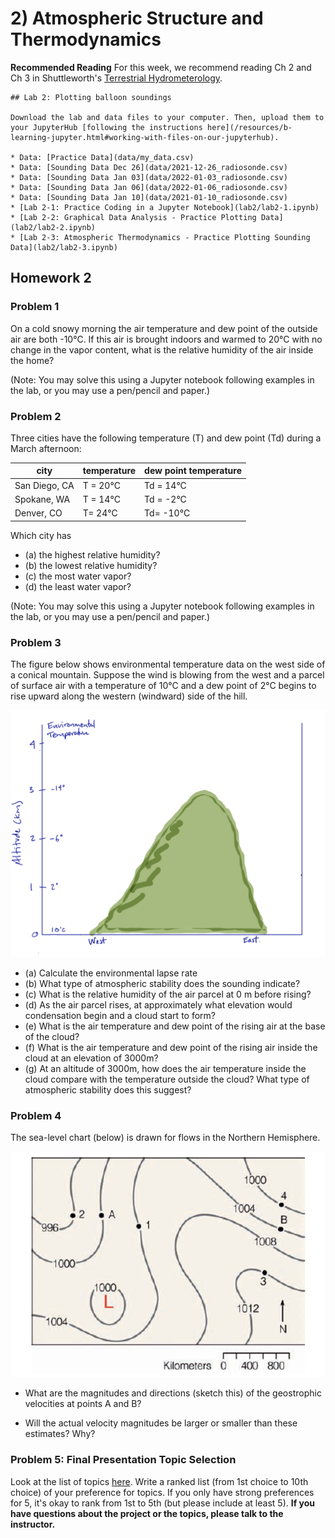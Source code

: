 # 2) Atmospheric Structure and Thermodynamics

**Recommended Reading**
For this week, we recommend reading Ch 2 and Ch 3 in Shuttleworth's [Terrestrial Hydrometerology](https://bcs.wiley.com/he-bcs/Books?action=index&bcsId=6961&itemId=0470659378).

```note
## Lab 2: Plotting balloon soundings

Download the lab and data files to your computer. Then, upload them to your JupyterHub [following the instructions here](/resources/b-learning-jupyter.html#working-with-files-on-our-jupyterhub).

* Data: [Practice Data](data/my_data.csv)
* Data: [Sounding Data Dec 26](data/2021-12-26_radiosonde.csv)
* Data: [Sounding Data Jan 03](data/2022-01-03_radiosonde.csv)
* Data: [Sounding Data Jan 06](data/2022-01-06_radiosonde.csv)
* Data: [Sounding Data Jan 10](data/2021-01-10_radiosonde.csv)
* [Lab 2-1: Practice Coding in a Jupyter Notebook](lab2/lab2-1.ipynb) 
* [Lab 2-2: Graphical Data Analysis - Practice Plotting Data](lab2/lab2-2.ipynb)
* [Lab 2-3: Atmospheric Thermodynamics - Practice Plotting Sounding Data](lab2/lab2-3.ipynb)

```


## Homework 2

### Problem 1

On a cold snowy morning the air temperature and dew point of the outside air are both -10&deg;C. If this air is brought indoors and warmed to 20&deg;C with no change in the vapor content, what is the relative humidity of the air inside the home?

(Note:   You may solve this using a Jupyter notebook following examples in the lab, or you may use a pen/pencil and paper.)

### Problem 2

Three cities have the following temperature (T) and dew point (Td) during a March afternoon:

| city | temperature | dew point temperature |
| --- | --- |  --- |
| San Diego, CA | T = 20&deg;C | Td = 14&deg;C |
| Spokane, WA | T = 14&deg;C | Td = -2&deg;C |
| Denver, CO | T= 24&deg;C | Td= -10&deg;C |

Which city has
* (a) the highest relative humidity?
* (b) the lowest relative humidity?
* (c) the most water vapor?
* (d) the least water vapor?

(Note:  You may solve this using a Jupyter notebook following examples in the lab, or you may use a pen/pencil and paper.)


### Problem 3
The figure below shows environmental temperature data on the west side of a conical mountain.  Suppose the wind is blowing from the west and a parcel of surface air with a temperature of 10&deg;C and a dew point of 2&deg;C begins to rise upward along the western (windward) side of the hill.

![mountain](data/PS2_Hill.PNG)

* (a) Calculate the environmental lapse rate
* (b) What type of atmospheric stability does the sounding indicate?
* (c) What is the relative humidity of the air parcel at 0 m before rising?
* (d) As the air parcel rises, at approximately what elevation would condensation begin and a cloud start to form?
* (e) What is the air temperature and dew point of the rising air at the base of the cloud?
* (f) What is the air temperature and dew point of the rising air inside the cloud at an elevation of 3000m?
* (g) At an altitude of 3000m, how does the air temperature inside the cloud compare with the temperature outside the cloud? What type of atmospheric stability does this suggest?


### Problem 4
The sea-level chart (below) is drawn for flows in the Northern Hemisphere.

![surface pressure](data/SurfacePressure.png)


* What are the magnitudes and directions (sketch this) of the geostrophic velocities at points A and B?

* Will the actual velocity magnitudes be larger or smaller than these estimates? Why?


### Problem 5: Final Presentation Topic Selection

Look at the list of topics [here](https://mountain-hydrology-research-group.github.io/Fluid_Flows/overview/b-project.html).  Write a ranked list (from 1st choice to 10th choice) of your preference for topics.  If you only have strong preferences for 5, it's okay to rank from 1st to 5th (but please include at least 5).  **If you have questions about the project or the topics, please talk to the instructor.**

